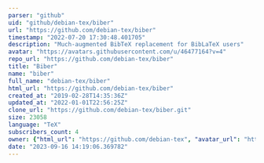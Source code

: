 ```yaml
---
parser: "github"
uid: "github/debian-tex/biber"
url: "https://github.com/debian-tex/biber"
timestamp: "2022-07-20 17:30:48.401705"
description: "Much-augmented BibTeX replacement for BibLaTeX users"
avatar: "https://avatars.githubusercontent.com/u/46477164?v=4"
repo_url: "https://github.com/debian-tex/biber"
title: "Biber"
name: "biber"
full_name: "debian-tex/biber"
html_url: "https://github.com/debian-tex/biber"
created_at: "2019-02-28T14:35:36Z"
updated_at: "2022-01-01T22:56:25Z"
clone_url: "https://github.com/debian-tex/biber.git"
size: 23058
language: "TeX"
subscribers_count: 4
owner: {"html_url": "https://github.com/debian-tex", "avatar_url": "https://avatars.githubusercontent.com/u/46477164?v=4", "login": "debian-tex", "type": "Organization"}
date: "2023-09-16 14:19:06.369782"
---
```

